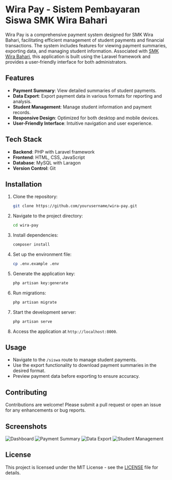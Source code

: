 # Wira Pay - Sistem Pembayaran Siswa SMK Wira Bahari

Wira Pay is a comprehensive payment system designed for SMK Wira Bahari, facilitating efficient management of student payments and financial transactions. The system includes features for viewing payment summaries, exporting data, and managing student information. Associated with [SMK Wira Bahari](https://www.smkwirabahari.sch.id), this application is built using the Laravel framework and provides a user-friendly interface for both administrators.

## Features

- **Payment Summary**: View detailed summaries of student payments.
- **Data Export**: Export payment data in various formats for reporting and analysis.
- **Student Management**: Manage student information and payment records.
- **Responsive Design**: Optimized for both desktop and mobile devices.
- **User-Friendly Interface**: Intuitive navigation and user experience.

## Tech Stack

- **Backend**: PHP with Laravel framework
- **Frontend**: HTML, CSS, JavaScript
- **Database**: MySQL with Laragon
- **Version Control**: Git

## Installation

1. Clone the repository:

   ```bash
   git clone https://github.com/yourusername/wira-pay.git
   ```

2. Navigate to the project directory:

   ```bash
   cd wira-pay
   ```

3. Install dependencies:

   ```bash
   composer install
   ```

4. Set up the environment file:

   ```bash
   cp .env.example .env
   ```

5. Generate the application key:

   ```bash
   php artisan key:generate
   ```

6. Run migrations:

   ```bash
   php artisan migrate
   ```

7. Start the development server:

   ```bash
   php artisan serve
   ```

8. Access the application at `http://localhost:8000`.

## Usage

- Navigate to the `/siswa` route to manage student payments.
- Use the export functionality to download payment summaries in the desired format.
- Preview payment data before exporting to ensure accuracy.

## Contributing

Contributions are welcome! Please submit a pull request or open an issue for any enhancements or bug reports.

## Screenshots

![Dashboard](https://example.com/screenshot0.png)
![Payment Summary](https://example.com/screenshot1.png)
![Data Export](https://example.com/screenshot2.png)
![Student Management](https://example.com/screenshot3.png)

## License

This project is licensed under the MIT License - see the [LICENSE](LICENSE) file for details.
